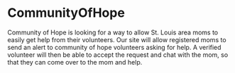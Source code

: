 # CommunityOfHope
Community of Hope is looking for a way to allow St. Louis area moms to easily get help from their volunteers.  Our site will allow registered moms to send an alert to community of hope volunteers asking for help.  A verified volunteer will then be able to accept the request and chat with the mom, so that they can come over to the mom and help.

